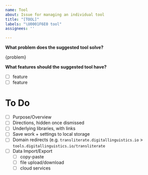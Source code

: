```yaml
---
name: Tool
about: Issue for managing an individual tool
title: "[TOOL]"
labels: "\U0001F6E0️ tool"
assignees: ''

---
```


**What problem does the suggested tool solve?**

{problem}

**What features should the suggested tool have?**

- [ ] feature
- [ ] feature

# To Do

- [ ] Purpose/Overview
- [ ] Directions, hidden once dismissed
- [ ] Underlying libraries, with links
- [ ] Save work + settings to local storage
- [ ] Domain redirects (e.g. `transliterate.digitallinguistics.io` > `tools.digitallinguistics.io/transliterate`
- [ ] Data Import/Export
  - [ ] copy-paste
  - [ ] file upload/download
  - [ ] cloud services

